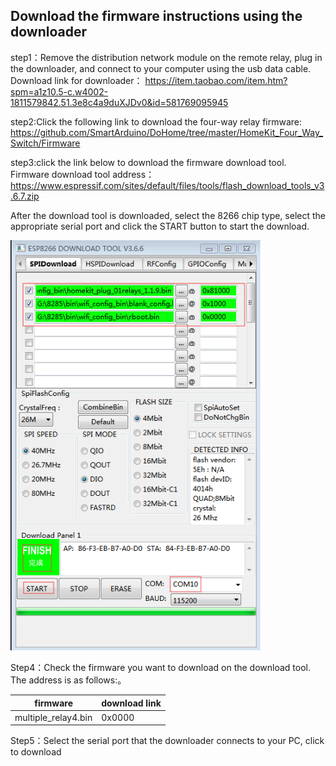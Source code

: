 ## Download the firmware instructions using the downloader
step1：Remove the distribution network module on the remote relay, plug in the downloader, and connect to your computer using the usb data cable.
Download link for downloader： 
https://item.taobao.com/item.htm?spm=a1z10.5-c.w4002-1811579842.51.3e8c4a9duXJDv0&id=581769095945

step2:Click the following link to download the four-way relay firmware:
https://github.com/SmartArduino/DoHome/tree/master/HomeKit_Four_Way_Switch/Firmware

step3:click the link below to download the firmware download tool. Firmware download tool address：https://www.espressif.com/sites/default/files/tools/flash_download_tools_v3.6.7.zip

After the download tool is downloaded, select the 8266 chip type, select the appropriate serial port and click the START button to start the download.

  <img src="../README_IMAGE/9.png" width="400" />
 
Step4：Check the firmware you want to download on the download tool. The address is as follows:。

|firmware             | download link      |
| ----------------- | -------------| 
| multiple_relay4.bin            | 0x0000       | 

Step5：Select the serial port that the downloader connects to your PC, click to download
